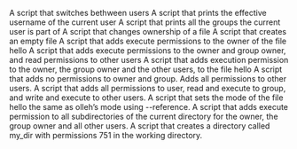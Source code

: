 A script that switches bethween users 
A script that prints the effective username of the current user
A script that prints all the groups the current user is part of 
A script that changes ownership of a file
A script that creates an empty file 
A script that adds execute permissions to the owner of the file hello
A script that adds execute permissions to the owner and group owner, and read permissions to other users
A script that adds execution permission to the owner, the group owner and the other users, to the file hello
A script that adds no permissions to owner and group. Adds all permissions to other users.
A script that adds all permissions to user, read and execute to group, and write and execute to other users.
A script that sets the mode of the file hello the same as olleh’s mode using --reference.
A script that adds execute permission to all subdirectories of the current directory for the owner, the group owner and all other users.
A script that creates a directory called my_dir with permissions 751 in the working directory.

 
